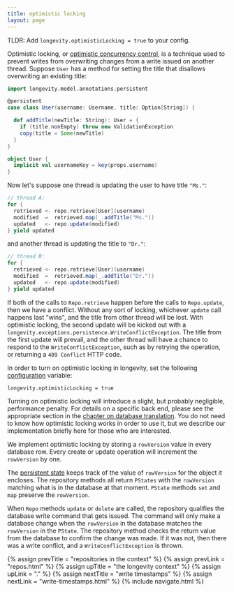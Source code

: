 ```yaml
---
title: optimistic locking
layout: page
---
```


TLDR: Add `longevity.optimisticLocking = true` to your config.

Optimistic locking, or [optimistic concurrency
control](https://en.wikipedia.org/wiki/Optimistic_concurrency_control),
is a technique used to prevent writes from overwriting changes from a
write issued on another thread. Suppose `User` has a method for
setting the title that disallows overwriting an existing title:

```scala
import longevity.model.annotations.persistent

@persistent
case class User(username: Username, title: Option[String]) {

  def addTitle(newTitle: String): User = {
    if (title.nonEmpty) throw new ValidationException
    copy(title = Some(newTitle)
  }
}

object User {
  implicit val usernameKey = key(props.username)
}
```

Now let's suppose one thread is updating the user to have title `"Ms."`:

```scala
// thread A:
for {
  retrieved <- repo.retrieve[User](username)
  modified  =  retrieved.map(_.addTitle("Ms."))
  updated   <- repo.update(modified)
} yield updated
```

and another thread is updating the title to `"Dr."`:

```scala
// thread B:
for {
  retrieved <- repo.retrieve[User](username)
  modified  =  retrieved.map(_.addTitle("Dr."))
  updated   <- repo.update(modified)
} yield updated
```

If both of the calls to `Repo.retrieve` happen before the calls to
`Repo.update`, then we have a conflict. Without any sort of locking,
whichever `update` call happens last "wins", and the title from other
thread will be lost. With optimistic locking, the second update will
be kicked out with a
`longevity.exceptions.persistence.WriteConflictException`. The title
from the first update will prevail, and the other thread will have a
chance to respond to the `WriteConflictException`, such as by retrying
the operation, or returning a `409 Conflict` HTTP code.

In order to turn on optimistic locking in longevity, set the following
[configuration](config.html) variable:

```prop
longevity.optimisticLocking = true
```

Turning on optimistic locking will introduce a slight, but probably
negligible, performance penalty. For details on a specific back end,
please see the appropriate section in the [chapter on database
translation](../translation). You do not need to know how optimistic
locking works in order to use it, but we describe our implementation
briefly here for those who are interested.

We implement optimistic locking by storing a `rowVersion` value in
every database row. Every create or update operation will increment
the `rowVersion` by one.

The [persistent state](../repo/persistent-state.html) keeps track of the value of `rowVersion` for
the object it encloses. The repository methods all return `PStates` with the `rowVersion` matching
what is in the database at that moment. `PState` methods `set` and `map` preserve the `rowVersion`.

When `Repo` methods `update` or `delete` are called, the repository
qualifies the database write command that gets issued. The command
will only make a database change when the `rowVersion` in the
database matches the `rowVersion` in the `PState`. The repository
method checks the return value from the database to confirm the change
was made. If it was not, then there was a write conflict, and a
`WriteConflictException` is thrown.

{% assign prevTitle = "repositories in the context" %}
{% assign prevLink  = "repos.html" %}
{% assign upTitle   = "the longevity context" %}
{% assign upLink    = "." %}
{% assign nextTitle = "write timestamps" %}
{% assign nextLink  = "write-timestamps.html" %}
{% include navigate.html %}

